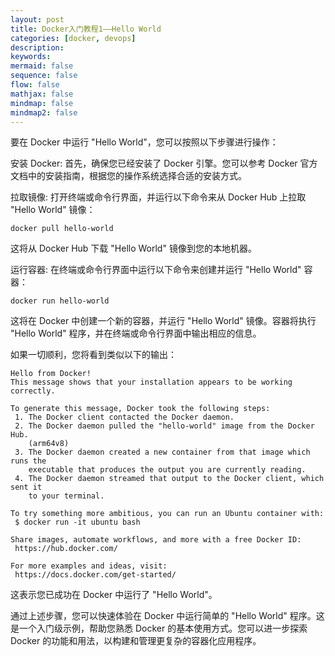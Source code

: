 ```yaml
---
layout: post
title: Docker入门教程1——Hello World
categories: [docker, devops]
description:
keywords:
mermaid: false
sequence: false
flow: false
mathjax: false
mindmap: false
mindmap2: false
---
```


要在 Docker 中运行 "Hello World"，您可以按照以下步骤进行操作：

安装 Docker: 首先，确保您已经安装了 Docker 引擎。您可以参考 Docker 官方文档中的安装指南，根据您的操作系统选择合适的安装方式。

拉取镜像: 打开终端或命令行界面，并运行以下命令来从 Docker Hub 上拉取 "Hello World" 镜像：

```
docker pull hello-world
```
这将从 Docker Hub 下载 "Hello World" 镜像到您的本地机器。

运行容器: 在终端或命令行界面中运行以下命令来创建并运行 "Hello World" 容器：

```
docker run hello-world
```
这将在 Docker 中创建一个新的容器，并运行 "Hello World" 镜像。容器将执行 "Hello World" 程序，并在终端或命令行界面中输出相应的信息。

如果一切顺利，您将看到类似以下的输出：

```
Hello from Docker!
This message shows that your installation appears to be working correctly.

To generate this message, Docker took the following steps:
 1. The Docker client contacted the Docker daemon.
 2. The Docker daemon pulled the "hello-world" image from the Docker Hub.
    (arm64v8)
 3. The Docker daemon created a new container from that image which runs the
    executable that produces the output you are currently reading.
 4. The Docker daemon streamed that output to the Docker client, which sent it
    to your terminal.

To try something more ambitious, you can run an Ubuntu container with:
 $ docker run -it ubuntu bash

Share images, automate workflows, and more with a free Docker ID:
 https://hub.docker.com/

For more examples and ideas, visit:
 https://docs.docker.com/get-started/
```
这表示您已成功在 Docker 中运行了 "Hello World"。

通过上述步骤，您可以快速体验在 Docker 中运行简单的 "Hello World" 程序。这是一个入门级示例，帮助您熟悉 Docker 的基本使用方式。您可以进一步探索 Docker 的功能和用法，以构建和管理更复杂的容器化应用程序。
